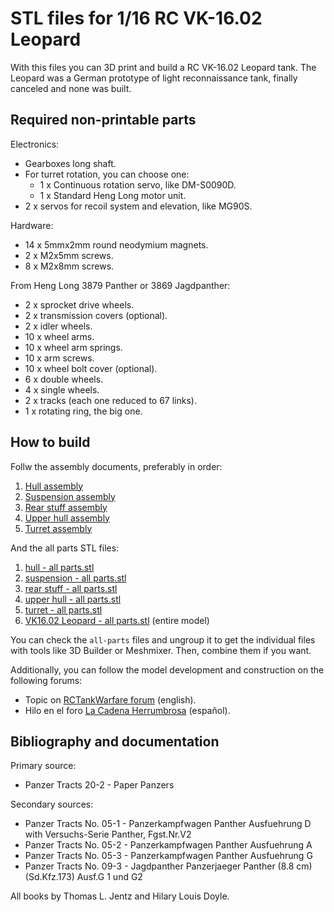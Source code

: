 # STL files for 1/16 RC VK-16.02 Leopard

With this files you can 3D print and build a RC VK-16.02 Leopard tank. The Leopard was a German prototype of light reconnaissance tank, finally canceled and none was built.

## Required non-printable parts

Electronics:

* Gearboxes long shaft.
* For turret rotation, you can choose one:
  * 1 x Continuous rotation servo, like DM-S0090D.
  * 1 x Standard Heng Long motor unit.
* 2 x servos for recoil system and elevation, like MG90S.

Hardware:

* 14 x 5mmx2mm round neodymium magnets.
* 2  x M2x5mm screws.
* 8  x M2x8mm screws.

From Heng Long 3879 Panther or 3869 Jagdpanther:

* 2  x sprocket drive wheels.
* 2  x transmission covers (optional).
* 2  x idler wheels.
* 10 x wheel arms.
* 10 x wheel arm springs.
* 10 x arm screws.
* 10 x wheel bolt cover (optional).
* 6  x double wheels.
* 4  x single wheels.
* 2  x tracks (each one reduced to 67 links).
* 1  x rotating ring, the big one.

## How to build

Follw the assembly documents, preferably in order:

1. [Hull assembly](hull/hull%20assembly.pdf)
2. [Suspension assembly](suspension/suspension%20assembly.pdf)
3. [Rear stuff assembly](rear%20stuff/rear%20stuff%20assembly.pdf)
4. [Upper hull assembly](upper%20hull/upper%20hul%20assembly.pdf)
5. [Turret assembly](turret/turret%20assembly.pdf)

And the all parts STL files:

1. [hull - all parts.stl](hull/hull%20-%20all%20parts.stl)
2. [suspension - all parts.stl](suspension/suspension%20-%20all%20parts.stl)
3. [rear stuff - all parts.stl](rear%20stuff/rear%20stuff%20-%20all%20parts.sql.stl)
4. [upper hull - all parts.stl](upper%20hull/upper%20hull%20-%20all%20parts.stl)
5. [turret - all parts.stl](turret/turret%20-%20all%20parts.stl)
6. [VK16.02 Leopard - all parts.stl](VK16.02%20Leopard%20-%20all%20parts.stl) (entire model)

You can check the `all-parts` files and ungroup it to get the individual files with tools like 3D Builder or Meshmixer. Then, combine them if you want.

Additionally, you can follow the model development and construction on the following forums:

* Topic on [RCTankWarfare forum](https://www.rctankwarfare.co.uk/forums/viewtopic.php?f=23&t=32358) (english).
* Hilo en el foro [La Cadena Herrumbrosa](https://lacadenaherrumbrosa.foroactivo.com/t251-vk-16-02-leopard) (español).

## Bibliography and documentation

Primary source:

* Panzer Tracts 20-2 - Paper Panzers

Secondary sources:

* Panzer Tracts No. 05-1 - Panzerkampfwagen Panther Ausfuehrung D with Versuchs-Serie Panther, Fgst.Nr.V2
* Panzer Tracts No. 05-2 - Panzerkampfwagen Panther Ausfuehrung A
* Panzer Tracts No. 05-3 - Panzerkampfwagen Panther Ausfuehrung G
* Panzer Tracts No. 09-3 - Jagdpanther Panzerjaeger Panther (8.8 cm) (Sd.Kfz.173) Ausf.G 1 und G2

All books by Thomas L. Jentz and Hilary Louis Doyle.

